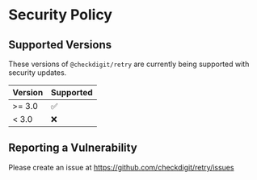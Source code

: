 # Security Policy

## Supported Versions

These versions of `@checkdigit/retry` are currently being supported with security updates.

| Version | Supported          |
|---------| ------------------ |
| \>= 3.0 | :white_check_mark: |
| \< 3.0  | :x:                |

## Reporting a Vulnerability

Please create an issue at https://github.com/checkdigit/retry/issues
